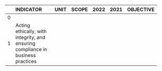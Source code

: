 |    | INDICATOR                                                                       | UNIT   | SCOPE   | 2022   | 2021   | OBJECTIVE   |
|---:|:--------------------------------------------------------------------------------|:-------|:--------|:-------|:-------|:------------|
|  0 |                                                                                 |        |         |        |        |             |
|  1 | Acting ethically, with integrity, and ensuring compliance in business practices |        |         |        |        |             |